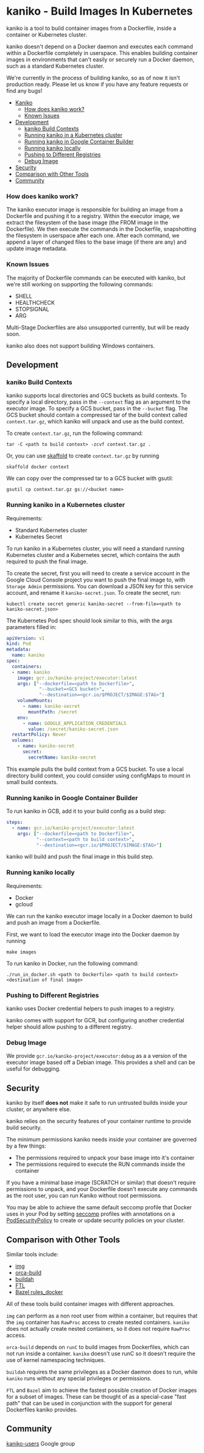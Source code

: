 # kaniko - Build Images In Kubernetes

kaniko is a tool to build container images from a Dockerfile, inside a container or Kubernetes cluster.

kaniko doesn't depend on a Docker daemon and executes each command within a Dockerfile completely in userspace.
This enables building container images in environments that can't easily or securely run a Docker daemon, such as a standard Kubernetes cluster. 

We're currently in the process of building kaniko, so as of now it isn't production ready.
Please let us know if you have any feature requests or find any bugs!


- [Kaniko](#kaniko)
  - [How does kaniko work?](#how-does-kaniko-work)
  - [Known Issues](#known-issues)
- [Development](#development)
  - [kaniko Build Contexts](#kaniko-build-contexts) 
  - [Running kaniko in a Kubernetes cluster](#running-kaniko-in-a-kubernetes-cluster)
  - [Running kaniko in Google Container Builder](#running-kaniko-in-google-container-builder)
  - [Running kaniko locally](#running-kaniko-locally)
  - [Pushing to Different Registries](#pushing-to-different-registries)
  - [Debug Image](#debug-image)
- [Security](#security)
- [Comparison with Other Tools](#comparison-with-other-tools)
- [Community](#community)

### How does kaniko work?

The kaniko executor image is responsible for building an image from a Dockerfile and pushing it to a registry.
Within the executor image, we extract the filesystem of the base image (the FROM image in the Dockerfile).
We then execute the commands in the Dockerfile, snapshotting the filesystem in userspace after each one.
After each command, we append a layer of changed files to the base image (if there are any) and update image metadata.

### Known Issues

The majority of Dockerfile commands can be executed with kaniko, but we're still working on supporting the following commands:

* SHELL
* HEALTHCHECK
* STOPSIGNAL
* ARG

Multi-Stage Dockerfiles are also unsupported currently, but will be ready soon.

kaniko also does not support building Windows containers.

## Development
### kaniko Build Contexts
kaniko supports local directories and GCS buckets as build contexts. To specify a local directory, pass in the `--context` flag as an argument to the executor image.
To specify a GCS bucket, pass in the `--bucket` flag.
The GCS bucket should contain a compressed tar of the build context called `context.tar.gz`, which kaniko will unpack and use as the build context. 

To create `context.tar.gz`, run the following command:
```shell
tar -C <path to build context> -zcvf context.tar.gz .
```

Or, you can use [skaffold](https://github.com/GoogleContainerTools/skaffold) to create `context.tar.gz` by running
```
skaffold docker context
```

We can copy over the compressed tar to a GCS bucket with gsutil:

```
gsutil cp context.tar.gz gs://<bucket name>
```

### Running kaniko in a Kubernetes cluster

Requirements:
* Standard Kubernetes cluster
* Kubernetes Secret

To run kaniko in a Kubernetes cluster, you will need a standard running Kubernetes cluster and a Kubernetes secret, which contains the auth required to push the final image. 

To create the secret, first you will need to create a service account in the Google Cloud Console project you want to push the final image to, with `Storage Admin` permissions.
You can download a JSON key for this service account, and rename it `kaniko-secret.json`.
To create the secret, run:

```shell
kubectl create secret generic kaniko-secret --from-file=<path to kaniko-secret.json>
```

The Kubernetes Pod spec should look similar to this, with the args parameters filled in:

```yaml
apiVersion: v1
kind: Pod
metadata:
  name: kaniko
spec:
  containers:
  - name: kaniko
    image: gcr.io/kaniko-project/executor:latest
    args: ["--dockerfile=<path to Dockerfile>",
            "--bucket=<GCS bucket>",
            "--destination=<gcr.io/$PROJECT/$IMAGE:$TAG>"]
    volumeMounts:
      - name: kaniko-secret
        mountPath: /secret
    env:
      - name: GOOGLE_APPLICATION_CREDENTIALS
        value: /secret/kaniko-secret.json
  restartPolicy: Never
  volumes:
    - name: kaniko-secret
      secret:
        secretName: kaniko-secret
```

This example pulls the build context from a GCS bucket.
To use a local directory build context, you could consider using configMaps to mount in small build contexts.

### Running kaniko in Google Container Builder 
To run kaniko in GCB, add it to your build config as a build step:

```yaml
steps:
  - name: gcr.io/kaniko-project/executor:latest
    args: ["--dockerfile=<path to Dockerfile>",
           "--context=<path to build context>",
           "--destination=<gcr.io/$PROJECT/$IMAGE:$TAG>"]
```
kaniko will build and push the final image in this build step.

### Running kaniko locally

Requirements:
* Docker
* gcloud

We can run the kaniko executor image locally in a Docker daemon to build and push an image from a Dockerfile.

First, we want to load the executor image into the Docker daemon by running
```shell
make images
```

To run kaniko in Docker, run the following command:
```shell
./run_in_docker.sh <path to Dockerfile> <path to build context> <destination of final image>
```
### Pushing to Different Registries

kaniko uses Docker credential helpers to push images to a registry.

kaniko comes with support for GCR, but configuring another credential helper should allow pushing to a different registry.

### Debug Image

We provide `gcr.io/kaniko-project/executor:debug` as a a version of the executor image based off a Debian image. 
This provides a shell and can be useful for debugging.

## Security
 
kaniko by itself **does not** make it safe to run untrusted builds inside your cluster, or anywhere else.
 
kaniko relies on the security features of your container runtime to provide build security.
 
The minimum permissions kaniko needs inside your container are governed by a few things:
 
* The permissions required to unpack your base image into it's container
* The permissions required to execute the RUN commands inside the container
 
If you have a minimal base image (SCRATCH or similar) that doesn't require permissions to unpack, and your Dockerfile doesn't execute any commands as the root user,
you can run Kaniko without root permissions.

You may be able to achieve the same default seccomp profile that Docker uses in your Pod by setting [seccomp](https://kubernetes.io/docs/concepts/policy/pod-security-policy/#seccomp) profiles with annotations on a [PodSecurityPolicy](https://cloud.google.com/kubernetes-engine/docs/how-to/pod-security-policies) to create or update security policies on your cluster.

## Comparison with Other Tools

Similar tools include:
* [img](https://github.com/genuinetools/img)
* [orca-build](https://github.com/cyphar/orca-build)
* [buildah](https://github.com/projectatomic/buildah)
* [FTL](https://github.com/GoogleCloudPlatform/runtimes-common/tree/master/ftl)
* [Bazel rules_docker](https://github.com/bazelbuild/rules_docker)

All of these tools build container images with different approaches.

`img` can perform as a non root user from within a container, but requires that the `img` container has `RawProc` access to create nested containers.
`kaniko` does not actually create nested containers, so it does not require `RawProc` access.

`orca-build` depends on `runC` to build images from Dockerfiles, which can not run inside a container. `kaniko` doesn't use runC so it doesn't require the use of kernel namespacing techniques.

`buildah` requires the same privileges as a Docker daemon does to run, while `kaniko` runs without any special privileges or permissions.  

`FTL` and `Bazel` aim to achieve the fastest possible creation of Docker images for a subset of images.
These can be thought of as a special-case "fast path" that can be used in conjunction with the support for general Dockerfiles kaniko provides.

## Community

[kaniko-users](https://groups.google.com/forum/#!forum/kaniko-users) Google group
